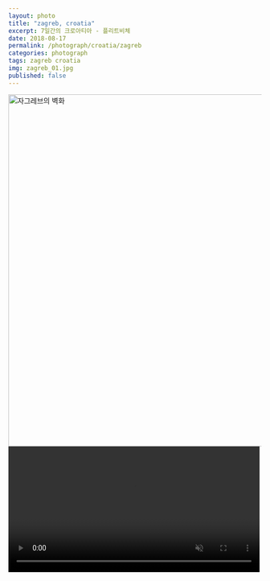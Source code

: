 ```yaml
---
layout: photo
title: "zagreb, croatia"
excerpt: 7일간의 크로아티아 - 플리트비체
date: 2018-08-17
permalink: /photograph/croatia/zagreb
categories: photograph
tags: zagreb croatia
img: zagreb_01.jpg
published: false
---
```


<div id="zagreb">
  <div class="content content_01"></div>

  <img class="content content_02" src="/assets/img/IMG_4253.jpg" title="자그레브의 벽화" width="700px">

  <video class="content content_03" width="500px" loop autoplay muted>
    <source src="/assets/img/IMG_0718.mp4" type="video/mp4" />
  </video>
</div>